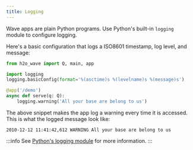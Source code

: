 ```yaml
---
title: Logging
---
```


Wave apps are plain Python programs. Use Python's built-in `logging` module to configure logging.

Here's a basic configuration that logs a ISO8601 timestamp, log level, and message:

```py {3,4}
from h2o_wave import Q, main, app

import logging
logging.basicConfig(format='%(asctime)s %(levelname)s %(message)s')

@app('/demo')
async def serve(q: Q):
    logging.warning('All your base are belong to us')    
```

The above snippet makes the app log a warning every time it is accessed. This is what the logged message look like:

```
2010-12-12 11:41:42,612 WARNING All your base are belong to us
```

:::info
See [Python's logging module](https://docs.python.org/3/howto/logging.html) for more information.
:::
